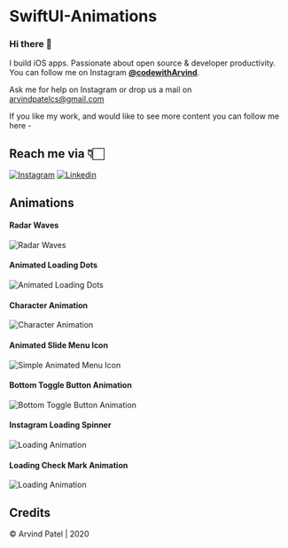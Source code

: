 # SwiftUI-Animations

### Hi there 👋

I build iOS apps. Passionate about open source & developer productivity. You can follow me on Instagram [**@codewithArvind**](https://www.instagram.com/codewithArvind/).

Ask me for help on Instagram or drop us a mail on arvindpatelcs@gmail.com

If you like my work, and would like to see more content you can follow me here -

## Reach me via 👇🏻

[![Instagram](https://i.ibb.co/3m04rjW/insta.png)](https://www.instagram.com/codewithArvind/) [![Linkedin](https://i.ibb.co/ZdvBhbV/linkedin.png)](https://www.linkedin.com/in/arvindcs/)


## Animations

#### Radar Waves

![Radar Waves](https://github.com/Arvindcs/SwiftUI-Animation/blob/master/AnimatedLoadingWaves/radar-waves.gif)


#### Animated Loading Dots

![Animated Loading Dots](https://github.com/Arvindcs/SwiftUI-Animation/blob/master/ActivityLoadingDots/loadingdots.gif)


#### Character Animation

![Character Animation](https://github.com/Arvindcs/SwiftUI-Animation/blob/master/CharcterAnimation/charAnmiation.gif)


#### Animated Slide Menu Icon

![Simple Animated Menu Icon](https://github.com/Arvindcs/SwiftUI-Animation/blob/master/SlideMenuIcons/sideMenuIcons.gif)


#### Bottom Toggle Button Animation

![Bottom Toggle Button Animation](https://github.com/Arvindcs/SwiftUI-Animation/blob/master/BottomToggleMenu/toggleAnimation.gif)


#### Instagram Loading Spinner

![Loading Animation](https://github.com/Arvindcs/SwiftUI-Animation/blob/master/InstagramLodingAnimation/InstagramLoadingAnimation.gif)


#### Loading Check Mark Animation

![Loading Animation](https://github.com/Arvindcs/SwiftUI-Animation/blob/master/LoadingChecKMark/checkmarkLoading.gif)




## Credits
© Arvind Patel | 2020
